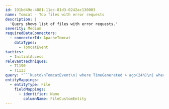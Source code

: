 ```yaml
---
id: 191bd49e-4881-11ec-81d3-0242ac130003
name: Tomcat - Top files with error requests
description: |
  'Query shows list of files with error requests.'
severity: Medium
requiredDataConnectors:
  - connectorId: ApacheTomcat
    dataTypes:
      - TomcatEvent
tactics:
  - InitialAccess
relevantTechniques:
  - T1190
  - T1133
query: "```kusto\nTomcatEvent\n| where TimeGenerated > ago(24h)\n| where HttpStatusCode >= 400 and HttpStatusCode <= 599 \n| extend File = extract(@\"(.*\\/)?(.*)\", 2, tostring(UrlOriginal))\n| where isnotempty(File)\n| summarize TotalFile = count() by File\n| top 20 by TotalFile desc\n| extend FileCustomEntity = File\n```"
entityMappings:
  - entityType: File
    fieldMappings:
      - identifier: Name
        columnName: FileCustomEntity
---
```


